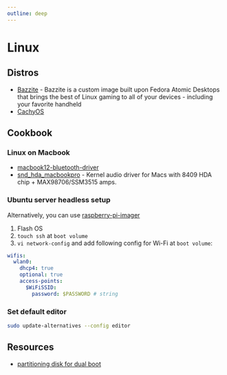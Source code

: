 ```yaml
---
outline: deep
---
```


# Linux

## Distros

- [Bazzite](https://github.com/ublue-os/bazzite) - Bazzite is a custom image built upon Fedora Atomic Desktops that brings the best of Linux gaming to all of your devices - including your favorite handheld
- [CachyOS](https://cachyos.org)

## Cookbook

### Linux on Macbook

- [macbook12-bluetooth-driver](https://github.com/leifliddy/macbook12-bluetooth-driver)
- [snd_hda_macbookpro](https://github.com/davidjo/snd_hda_macbookpro/) - Kernel audio driver for Macs with 8409 HDA chip + MAX98706/SSM3515 amps.

### Ubuntu server headless setup

Alternatively, you can use [raspberry-pi-imager](https://www.raspberrypi.com/software/)

1. Flash OS
1. `touch ssh` at `boot volume`
1. `vi network-config` and add following config for Wi-Fi at `boot volume`:

```yaml
wifis:
  wlan0:
    dhcp4: true
    optional: true
    access-points:
      $WiFiSSID:
        password: $PASSWORD # string
```

### Set default editor

```bash
sudo update-alternatives --config editor
```

## Resources

- [partitioning disk for dual boot](https://askubuntu.com/a/1314343)
